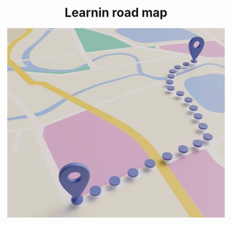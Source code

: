 <h1 align="center">
    Learnin road map
</h1>

<p align="center">
    <img src="./Road%20map%20512.jpg" width="512" height="439" />
</p>
